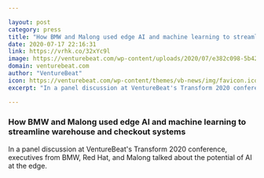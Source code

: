 ```yaml
---

layout: post
category: press
title: "How BMW and Malong used edge AI and machine learning to streamline warehouse and checkout systems"
date: 2020-07-17 22:16:31
link: https://vrhk.co/32xYc9l
image: https://venturebeat.com/wp-content/uploads/2020/07/e382c098-5b42-483a-a6fd-1bbcfc69881e-e1594767341313.png?w=1200&strip=all
domain: venturebeat.com
author: "VentureBeat"
icon: https://venturebeat.com/wp-content/themes/vb-news/img/favicon.ico
excerpt: "In a panel discussion at VentureBeat's Transform 2020 conference, executives from BMW, Red Hat, and Malong talked about the potential of AI at the edge."

---
```


### How BMW and Malong used edge AI and machine learning to streamline warehouse and checkout systems

In a panel discussion at VentureBeat's Transform 2020 conference, executives from BMW, Red Hat, and Malong talked about the potential of AI at the edge.